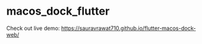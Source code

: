 # macos_dock_flutter

Check out live demo: https://sauravrawat710.github.io/flutter-macos-dock-web/

